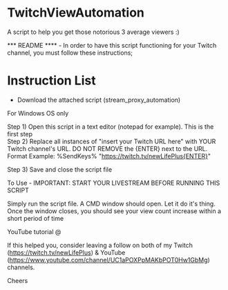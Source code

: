 # TwitchViewAutomation
A script to help you get those notorious 3 average viewers :)

*** README **** - In order to have this script functioning for your Twitch channel, you must follow these instructions;  

Instruction List  
================ 

* Download the attached script (stream_proxy_automation)

For Windows OS only  

Step 1) Open this script in a text editor (notepad for example). This is the first step  
Step 2) Replace all instances of "insert your Twitch URL here" with YOUR Twitch channel's URL. DO NOT REMOVE the {ENTER} next to the URL.   
Format Example: %SendKeys% "https://twitch.tv/newLifePlus{ENTER}"  

Step 3) Save and close the script file  

To Use - IMPORTANT: START YOUR LIVESTREAM BEFORE RUNNING THIS SCRIPT  

Simply run the script file. A CMD window should open. Let it do it's thing. Once the window closes, you should see your view count increase within a short period of time  

YouTube tutorial @  

If this helped you, consider leaving a follow on both of my Twitch (https://twitch.tv/newLifePlus) & YouTube (https://www.youtube.com/channel/UC1aPOXPpMAKbPOT0Hw1GbMg) channels.  

Cheers
